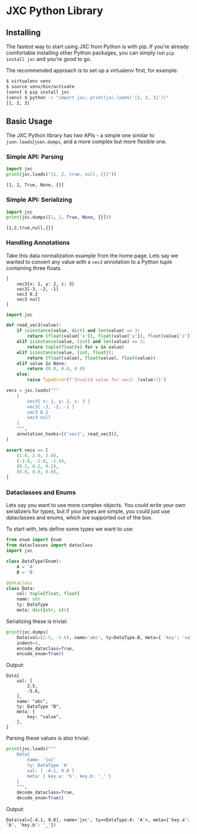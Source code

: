 # JXC Python Library

## Installing

The fastest way to start using JXC from Python is with pip. If you're already comfortable installing other Python packages, you can simply run `pip install jxc` and you're good to go.

The recommended approach is to set up a virtualenv first, for example:
```bash
$ virtualenv venv
$ source venv/bin/activate
(venv) $ pip install jxc
(venv) $ python -c "import jxc; print(jxc.loads('[1, 2, 3]'))"
[1, 2, 3]
```

## Basic Usage

The JXC Python library has two APIs - a simple one similar to `json.loads`/`json.dumps`, and a more complex but more flexible one.

### Simple API: Parsing
```python
import jxc
print(jxc.loads("[1, 2, true, null, {}]"))
```
```
[1, 2, True, None, {}]
```

### Simple API: Serializing
```python
import jxc
print(jxc.dumps([1, 2, True, None, {}]))
```
```jxc
[1,2,true,null,{}]
```

### Handling Annotations

Take this data normalization example from the home page. Lets say we wanted to convert any value with a `vec3` annotation to a Python tuple containing three floats.

```jxc
[
    vec3{x: 1, y: 2, z: 3}
    vec3[-3, -2, -1]
    vec3 0.2
    vec3 null
]
```

```python
import jxc

def read_vec3(value):
    if isinstance(value, dict) and len(value) == 3:
        return (float(value['x']), float(value['y']), float(value['z']))
    elif isinstance(value, list) and len(value) == 3:
        return tuple(float(v) for v in value)
    elif isinstance(value, (int, float)):
        return (float(value), float(value), float(value))
    elif value is None:
        return (0.0, 0.0, 0.0)
    else:
        raise TypeError(f'Invalid value for vec3: {value!r}')

vecs = jxc.loads("""
    [
        vec3{ x: 1, y: 2, z: 3 }
        vec3[ -3, -2, -1 ]
        vec3 0.2
        vec3 null
    ]
    """,
    annotation_hooks=[('vec3', read_vec3)],
)

assert vecs == [
    (1.0, 2.0, 3.0),
    (-3.0, -2.0, -1.0),
    (0.2, 0.2, 0.2),
    (0.0, 0.0, 0.0),
]
```

### Dataclasses and Enums

Lets say you want to use more complex objects. You could write your own serializers for types, but if your types are simple, you could just use dataclasses and enums, which are supported out of the box.

To start with, lets define some types we want to use:

```python
from enum import Enum
from dataclasses import dataclass
import jxc

class DataType(Enum):
    A = 'A'
    B = 'B'

@dataclass
class Data:
    val: tuple[float, float]
    name: str
    ty: DataType
    meta: dict[str, str]
```

Serializing these is trivial:

```python
print(jxc.dumps(
    Data(val=(2.5, -5.6), name='abc', ty=DataType.B, meta={ 'key': 'value' }),
    indent=4,
    encode_dataclass=True,
    encode_enum=True))
```

Output:

```jxc
Data{
    val: [
        2.5,
        -5.6,
    ],
    name: "abc",
    ty: DataType "B",
    meta: {
        key: "value",
    },
}
```

Parsing these values is also trivial:

```python
print(jxc.loads("""
    Data{
        name: 'jxc'
        ty: DataType 'A'
        val: [ -4.1, 9.8 ]
        meta: { key.a: 'b', key.b: '_' }
    }
    """,
    decode_dataclass=True,
    decode_enum=True))
```

Output:

```
Data(val=[-4.1, 9.8], name='jxc', ty=<DataType.A: 'A'>, meta={'key.a': 'b', 'key.b': '_'})
```
